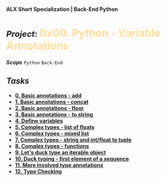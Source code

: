 **ALX Short Specialization | Back-End Python**
**<h1><span style="font-size: 22px;">***Project***: </span><span style="color: #ffdd99;">0x00. Python - Variable Annotations</span></h1>**
***Scope*** `Python` `Back-End`
## ***Tasks***
* **[0. Basic annotations - add](0-add.py)**
* **[1. Basic annotations - concat](1-concat.py)**
* **[2. Basic annotations - floor](2-floor.py)**
* **[3. Basic annotations - to string](3-to_str.py)**
* **[4. Define variables](4-define_variables.py)**
* **[5. Complex types - list of floats](5-sum_list.py)**
* **[6. Complex types - mixed list](6-sum_mixed_list.py)**
* **[7. Complex types - string and int/float to tuple](7-to_kv.py)**
* **[8. Complex types - functions](8-make_multiplier.py)**
* **[9. Let's duck type an iterable object](9-element_length.py)**
* **[10. Duck typing - first element of a sequence](100-safe_first_element.py)**
* **[11. More involved type annotations](101-safely_get_value.py)**
* **[12. Type Checking](102-type_checking.py)**
